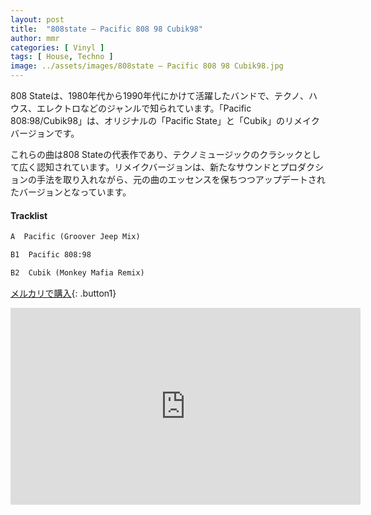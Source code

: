 ```yaml
---
layout: post
title:  "808state – Pacific 808 98 Cubik98"
author: mmr
categories: [ Vinyl ]
tags: [ House, Techno ]
image: ../assets/images/808state – Pacific 808 98 Cubik98.jpg
---
```


808 Stateは、1980年代から1990年代にかけて活躍したバンドで、テクノ、ハウス、エレクトロなどのジャンルで知られています。「Pacific 808:98/Cubik98」は、オリジナルの「Pacific State」と「Cubik」のリメイクバージョンです。

これらの曲は808 Stateの代表作であり、テクノミュージックのクラシックとして広く認知されています。リメイクバージョンは、新たなサウンドとプロダクションの手法を取り入れながら、元の曲のエッセンスを保ちつつアップデートされたバージョンとなっています。

#### Tracklist
```md
A  Pacific (Groover Jeep Mix)

B1  Pacific 808:98

B2  Cubik (Monkey Mafia Remix)
```

[メルカリで購入](https://jp.mercari.com/item/m61102312286?afid=6142608987){: .button1}

<iframe width="560" height="315" src="https://www.youtube.com/embed/w7LtpXlOLKQ?si=z1ITS4Ym6EONUHWu" title="YouTube video player" frameborder="0" allow="accelerometer; autoplay; clipboard-write; encrypted-media; gyroscope; picture-in-picture; web-share" referrerpolicy="strict-origin-when-cross-origin" allowfullscreen></iframe>